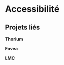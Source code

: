 Accessibilité
=============

Projets liés
------------

**<Link to="/realisations/thorium">Thorium</Link>**

**<Link to="/realisations/fovea">Fovea</Link>**

**<Link to="/realisations/lmc">LMC</Link>**
